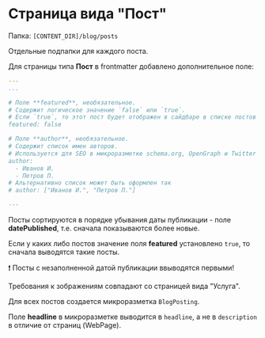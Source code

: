 # Страница вида "Пост"

Папка: `[CONTENT_DIR]/blog/posts`

Отдельные подпапки для каждого поста.


Для страницы типа **Пост** в frontmatter добавлено дополнительное поле:

```yaml
---
...

# Поле **featured**, необязательное. 
# Содержит логическое значение `false` или `true`. 
# Если `true`, то этот пост будет отображен в сайдбаре в списке постов
featured: false

# Поле **author**, необязательное.
# Содержит список имен авторов. 
# Используется для SEO в микроразметке schema.org, OpenGraph и Twitter Card
author: 
  - Иванов И.
  - Петров П.
# Альтернативно список может быть оформлен так
# author: ["Иванов И.", "Петров П."]

---
```

Посты сортируются в порядке убывания даты публикации - поле **datePublished**, т.е. сначала показываются более новые.

Если у каких либо постов значение поля **featured** установлено `true`, то сначала выводятся такие посты.

:exclamation: Посты с незаполненной датой публикации ввыводятся первыми!

Требования к зображениям совпадают со страницей вида "Услуга".


Для всех постов создается микроразметка `BlogPosting`.

Поле **headline** в микроразметке выводится в `headline`, а не в `description` в отличие от страниц (WebPage).

